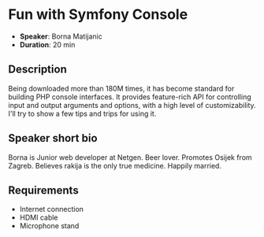 # Fun with Symfony Console

- __Speaker__: Borna Matijanic
- __Duration__: 20 min

## Description

Being downloaded more than 180M times, it has become standard for building PHP console interfaces. 
It provides feature-rich API for controlling input and output arguments and options, with a high level of customizability.
I'll try to show a few tips and trips for using it.

## Speaker short bio

Borna is Junior web developer at Netgen. Beer lover. Promotes Osijek from Zagreb. Believes rakija is the only true medicine. Happily married.

## Requirements
- Internet connection
- HDMI cable
- Microphone stand
